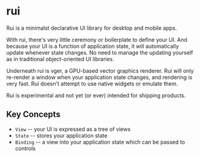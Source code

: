 
# rui

Rui is a minimalst declarative UI library for desktop and mobile apps.

With rui, there's very little ceremony or boilerplate to define your UI.
And because your UI is a function of application state, it will automatically
update whenever state changes. No need to manage the updating yourself as in
traditional object-oriented UI libraries.

Underneath rui is vger, a GPU-based vector graphics renderer. Rui will only
re-render a window when your application state changes, and rendering is very
fast. Rui doesn't attempt to use native widgets or emulate them.

Rui is experimental and not yet (or ever) intended for shipping products.

## Key Concepts

- `View` -- your UI is expressed as a tree of views
- `State` -- stores your application state
- `Binding` -- a view into your application state which can be passed to controls
